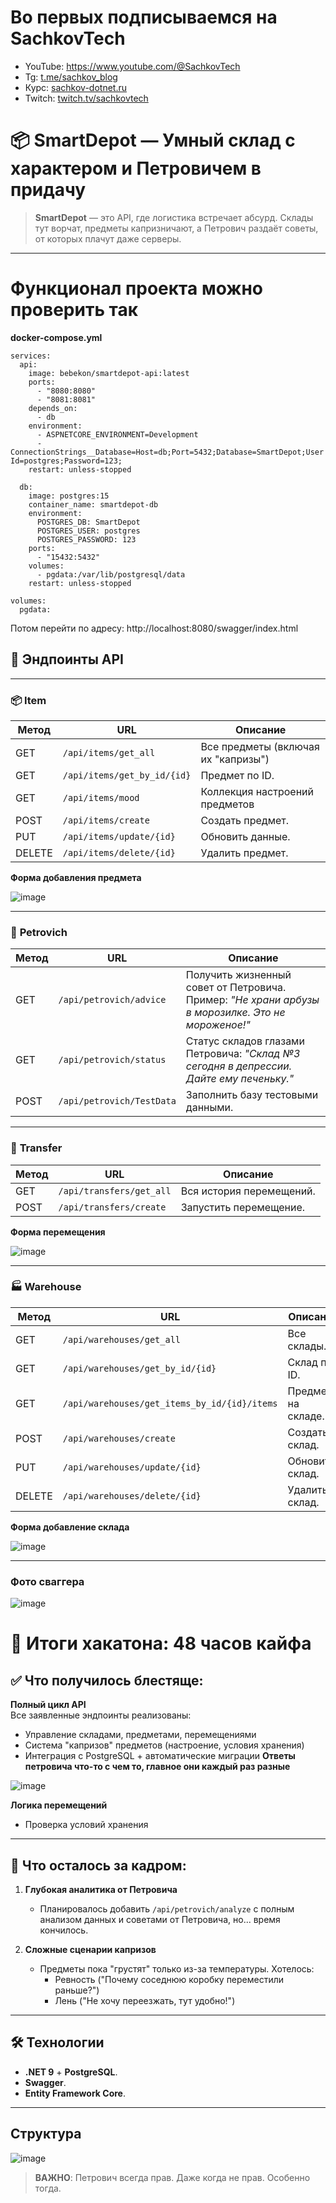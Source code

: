 # Во первых подписываемся на SachkovTech 
   - YouTube: https://www.youtube.com/@SachkovTech
   - Tg: [t.me/sachkov_blog](https://t.me/sachkov_blog)
   - Курс: [sachkov-dotnet.ru](https://sachkov-dotnet.ru/)
   - Twitch: [twitch.tv/sachkovtech](https://www.twitch.tv/sachkovtech)

# 📦 SmartDepot — Умный склад с характером и Петровичем в придачу

> **SmartDepot** — это API, где логистика встречает абсурд. Склады тут ворчат, предметы капризничают, а Петрович раздаёт советы, от которых плачут даже серверы.

--- 

# Функционал проекта можно проверить так
**docker-compose.yml**
```
services:
  api:
    image: bebekon/smartdepot-api:latest
    ports:
      - "8080:8080"
      - "8081:8081"
    depends_on:
      - db
    environment:
      - ASPNETCORE_ENVIRONMENT=Development
      - ConnectionStrings__Database=Host=db;Port=5432;Database=SmartDepot;User Id=postgres;Password=123;
    restart: unless-stopped

  db:
    image: postgres:15
    container_name: smartdepot-db
    environment:
      POSTGRES_DB: SmartDepot
      POSTGRES_USER: postgres
      POSTGRES_PASSWORD: 123
    ports:
      - "15432:5432"
    volumes:
      - pgdata:/var/lib/postgresql/data
    restart: unless-stopped

volumes:
  pgdata:

```
Потом перейти по адресу: http://localhost:8080/swagger/index.html

## 🔧 Эндпоинты API

---

### 📦 **Item**

| Метод  | URL                              | Описание                                  |
|--------|----------------------------------|-------------------------------------------|
| GET    | `/api/items/get_all`             | Все предметы (включая их "капризы")       |
| GET    | `/api/items/get_by_id/{id}`      | Предмет по ID. |
| GET    | `/api/items/mood`                | Коллекция настроений предметов |
| POST   | `/api/items/create`              | Создать предмет. |
| PUT    | `/api/items/update/{id}`         | Обновить данные. |
| DELETE | `/api/items/delete/{id}`         | Удалить предмет. |

**Форма добавления предмета**

![image](https://github.com/user-attachments/assets/315727b1-9d9e-4895-89ab-04295ad445bc)

---

### 🧔 **Petrovich**

| Метод  | URL                              | Описание                                  |
|--------|----------------------------------|-------------------------------------------|
| GET    | `/api/petrovich/advice`          | Получить жизненный совет от Петровича. Пример: *"Не храни арбузы в морозилке. Это не мороженое!"* |
| GET    | `/api/petrovich/status`          | Статус складов глазами Петровича: *"Склад №3 сегодня в депрессии. Дайте ему печеньку."* |
| POST   | `/api/petrovich/TestData`        | Заполнить базу тестовыми данными. |

---

### 🔄 **Transfer**

| Метод  | URL                              | Описание                                  |
|--------|----------------------------------|-------------------------------------------|
| GET    | `/api/transfers/get_all`         | Вся история перемещений. |
| POST   | `/api/transfers/create`          | Запустить перемещение. |

**Форма перемещения**

![image](https://github.com/user-attachments/assets/44ca7cf1-2902-4488-ab22-370e4a949433)

---

### 🏭 **Warehouse**

| Метод  | URL                              | Описание                                  |
|--------|----------------------------------|-------------------------------------------|
| GET    | `/api/warehouses/get_all`        | Все склады. |
| GET    | `/api/warehouses/get_by_id/{id}` | Склад по ID. |
| GET    | `/api/warehouses/get_items_by_id/{id}/items` | Предметы на складе. |
| POST   | `/api/warehouses/create`         | Создать склад. |
| PUT    | `/api/warehouses/update/{id}`    | Обновить склад. |
| DELETE | `/api/warehouses/delete/{id}`    | Удалить склад. |


**Форма добавление склада**

![image](https://github.com/user-attachments/assets/44f9f2ab-0cba-42d7-8105-3a7c4f8ec3f5)

---

### Фото сваггера
![image](https://github.com/user-attachments/assets/987011de-d26c-45a7-ab25-838c524f39cf)

# 🎯 Итоги хакатона: 48 часов кайфа

## ✅ Что получилось блестяще:
**Полный цикл API**  
   Все заявленные эндпоинты реализованы:
   - Управление складами, предметами, перемещениями
   - Система "капризов" предметов (настроение, условия хранения)
   - Интеграция с PostgreSQL + автоматические миграции
**Ответы петровича что-то с чем то, главное они каждый раз разные**

![image](https://github.com/user-attachments/assets/f1728f1a-f75a-4ea5-8048-3cd1db491f1e)


**Логика перемещений**  
   - Проверка условий хранения
     
---

## 🚧 Что осталось за кадром:
1. **Глубокая аналитика от Петровича**  
   - Планировалось добавить `/api/petrovich/analyze` с полным анализом данных и советами от Петровича, но... время кончилось.

2. **Сложные сценарии капризов**  
   - Предметы пока "грустят" только из-за температуры. Хотелось:
     - Ревность ("Почему соседнюю коробку переместили раньше?")
     - Лень ("Не хочу переезжать, тут удобно!")

---

## 🛠️ Технологии

- **.NET 9** + **PostgreSQL**.
- **Swagger**.
- **Entity Framework Core**.

---

## Структура
![image](https://github.com/user-attachments/assets/c7be15c4-ea5d-4506-94b5-600335f1e95a)


> **ВАЖНО**: Петрович всегда прав. Даже когда не прав. Особенно тогда.
